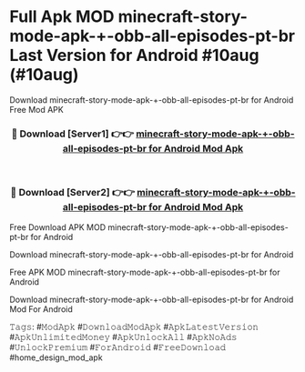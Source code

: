 # Full Apk MOD minecraft-story-mode-apk-+-obb-all-episodes-pt-br Last Version for Android #10aug (#10aug)
Download minecraft-story-mode-apk-+-obb-all-episodes-pt-br for Android Free Mod APK

<div align="center">
<h3>🔴 Download [Server1] 👉👉 <a href="https://apps.libra.edu.pl?title=minecraft-story-mode-apk-+-obb-all-episodes-pt-br&ref=18F">minecraft-story-mode-apk-+-obb-all-episodes-pt-br for Android Mod Apk</a></h3><br>

<h3>🔴 Download [Server2] 👉👉 <a href="https://apps.libra.edu.pl?title=minecraft-story-mode-apk-+-obb-all-episodes-pt-br&ref=18F">minecraft-story-mode-apk-+-obb-all-episodes-pt-br for Android Mod Apk</a></h3>
</div>


Free Download APK MOD minecraft-story-mode-apk-+-obb-all-episodes-pt-br for Android

Download minecraft-story-mode-apk-+-obb-all-episodes-pt-br for Android 

Free APK MOD minecraft-story-mode-apk-+-obb-all-episodes-pt-br for Android 

Download minecraft-story-mode-apk-+-obb-all-episodes-pt-br for Android Mod For Android

𝚃𝚊𝚐𝚜: #𝙼𝚘𝚍𝙰𝚙𝚔 #𝙳𝚘𝚠𝚗𝚕𝚘𝚊𝚍𝙼𝚘𝚍𝙰𝚙𝚔 #𝙰𝚙𝚔𝙻𝚊𝚝𝚎𝚜𝚝𝚅𝚎𝚛𝚜𝚒𝚘𝚗 #𝙰𝚙𝚔𝚄𝚗𝚕𝚒𝚖𝚒𝚝𝚎𝚍𝙼𝚘𝚗𝚎𝚢 #𝙰𝚙𝚔𝚄𝚗𝚕𝚘𝚌𝚔𝙰𝚕𝚕 #𝙰𝚙𝚔𝙽𝚘𝙰𝚍𝚜 #𝚄𝚗𝚕𝚘𝚌𝚔𝙿𝚛𝚎𝚖𝚒𝚞𝚖 #𝙵𝚘𝚛𝙰𝚗𝚍𝚛𝚘𝚒𝚍 #𝙵𝚛𝚎𝚎𝙳𝚘𝚠𝚗𝚕𝚘𝚊𝚍 #home_design_mod_apk